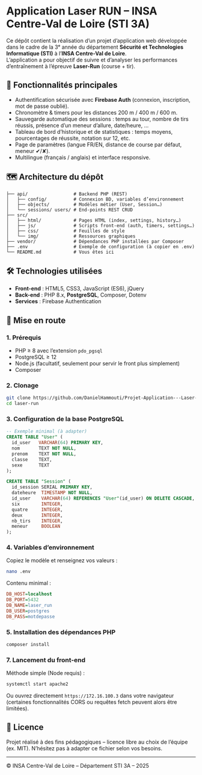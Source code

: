 # Application Laser RUN – INSA Centre-Val de Loire (STI 3A)

Ce dépôt contient la réalisation d’un projet d’application web développée dans le cadre de la 3ᵉ année du département **Sécurité et Technologies Informatique (STI)** à l’**INSA Centre-Val de Loire**.  
L’application a pour objectif de suivre et d’analyser les performances d’entraînement à l’épreuve **Laser-Run** (course + tir).

## 🎯 Fonctionnalités principales

* Authentification sécurisée avec **Firebase Auth** (connexion, inscription, mot de passe oublié).
* Chronomètre & timers pour les distances 200 m / 400 m / 600 m.
* Sauvegarde automatique des sessions : temps au tour, nombre de tirs réussis, présence d’un meneur d’allure, date/heure, …
* Tableau de bord d’historique et de statistiques : temps moyens, pourcentages de réussite, notation sur 12, etc.
* Page de paramètres (langue FR/EN, distance de course par défaut, meneur ✔/✘).
* Multilingue (français / anglais) et interface responsive.

## 🗺️ Architecture du dépôt

```
├── api/                 # Backend PHP (REST)
│   ├── config/          # Connexion BD, variables d’environnement
│   ├── objects/         # Modèles métier (User, Session…)
│   └── sessions/ users/ # End-points REST CRUD
├── src/
│   ├── html/            # Pages HTML (index, settings, history…)
│   ├── js/              # Scripts front-end (auth, timers, settings…)
│   ├── css/             # Feuilles de style
│   └── img/             # Ressources graphiques
├── vendor/              # Dépendances PHP installées par Composer
├── .env                 # Exemple de configuration (à copier en .env)
└── README.md            # Vous êtes ici
```

## 🛠️ Technologies utilisées

* **Front-end** : HTML5, CSS3, JavaScript (ES6), jQuery
* **Back-end** : PHP 8.x, **PostgreSQL**, Composer, Dotenv
* **Services** : Firebase Authentication

## 🚀 Mise en route

### 1. Prérequis

* PHP ≥ 8 avec l’extension `pdo_pgsql`
* PostgreSQL ≥ 12
* Node.js (facultatif, seulement pour servir le front plus simplement)
* Composer

### 2. Clonage

```bash
git clone https://github.com/DanielHammouti/Projet-Application---Laser-RUN.git
cd laser-run
```

### 3. Configuration de la base PostgreSQL

```sql
-- Exemple minimal (à adapter)
CREATE TABLE "User" (
  id_user   VARCHAR(64) PRIMARY KEY,
  nom       TEXT NOT NULL,
  prenom    TEXT NOT NULL,
  classe    TEXT,
  sexe      TEXT
);

CREATE TABLE "Session" (
  id_session SERIAL PRIMARY KEY,
  dateheure  TIMESTAMP NOT NULL,
  id_user    VARCHAR(64) REFERENCES "User"(id_user) ON DELETE CASCADE,
  six        INTEGER,
  quatre     INTEGER,
  deux       INTEGER,
  nb_tirs    INTEGER,
  meneur     BOOLEAN
);
```

### 4. Variables d’environnement

Copiez le modèle et renseignez vos valeurs :

```bash
nano .env
```

Contenu minimal :

```ini
DB_HOST=localhost
DB_PORT=5432
DB_NAME=laser_run
DB_USER=postgres
DB_PASS=motdepasse
```

### 5. Installation des dépendances PHP

```bash
composer install
```

### 7. Lancement du front-end

Méthode simple (Node requis) :
```bash
systemctl start apache2
```

Ou ouvrez directement `https://172.16.100.3` dans votre navigateur (certaines fonctionnalités CORS ou requêtes fetch peuvent alors être limitées).

## 📄 Licence

Projet réalisé à des fins pédagogiques – licence libre au choix de l’équipe (ex. MIT). N’hésitez pas à adapter ce fichier selon vos besoins.

---

© INSA Centre-Val de Loire – Département STI 3A – 2025
